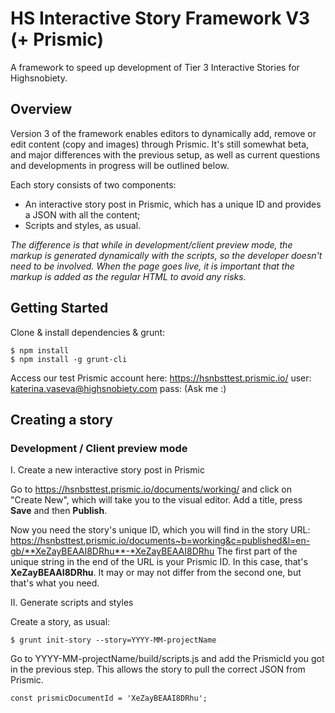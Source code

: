 # HS Interactive Story Framework V3 (+ Prismic)

A framework to speed up development of Tier 3 Interactive Stories for Highsnobiety.


## Overview

Version 3 of the framework enables editors to dynamically add, remove or edit content (copy and images) through Prismic.
It's still somewhat beta, and major differences with the previous setup, as well as current questions and developments in progress will be outlined below.

Each story consists of two components:
- An interactive story post in Prismic, which has a unique ID and provides a JSON with all the content;
- Scripts and styles, as usual.

*The difference is that while in development/client preview mode, the markup is generated dynamically with the scripts, so the developer doesn't need to be involved. When the page goes live, it is important that the markup is added as the regular HTML to avoid any risks.*


## Getting Started

Clone & install dependencies & grunt:
```
$ npm install
$ npm install -g grunt-cli
```

Access our test Prismic account here:
https://hsnbsttest.prismic.io/
user: katerina.vaseva@highsnobiety.com
pass: (Ask me :)


## Creating a story

### Development / Client preview mode

I. Create a new interactive story post in Prismic

Go to https://hsnbsttest.prismic.io/documents/working/ and click on "Create New", which will take you to the visual editor.
Add a title, press **Save** and then **Publish**.

Now you need the story's unique ID, which you will find in the story URL:
https://hsnbsttest.prismic.io/documents~b=working&c=published&l=en-gb/**XeZayBEAAI8DRhu**-*XeZayBEAAI8DRhu
The first part of the unique string in the end of the URL is your Prismic ID. In this case, that's **XeZayBEAAI8DRhu**.
It may or may not differ from the second one, but that's what you need.


II. Generate scripts and styles

Create a story, as usual:
```
$ grunt init-story --story=YYYY-MM-projectName
```

Go to YYYY-MM-projectName/build/scripts.js and add the PrismicId you got in the previous step. This allows the story to pull the correct JSON from Prismic.
```
const prismicDocumentId = 'XeZayBEAAI8DRhu';
```

